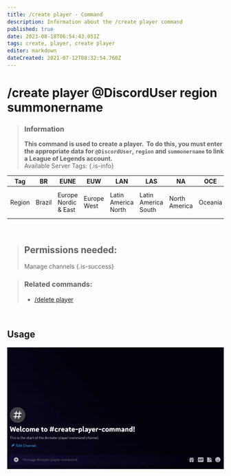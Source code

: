 ```yaml
---
title: /create player - Command
description: Information about the /create player command
published: true
date: 2023-08-18T06:54:43.051Z
tags: create, player, create player
editor: markdown
dateCreated: 2021-07-12T08:32:54.760Z
---
```


# /create player @DiscordUser region summonername

>### Information
>**This command is used to create a player.  To do this, you must enter the appropriate data for `@DiscordUser`, `region` and `summonername` to link a League of Legends account.** <br>
>Available Server Tags:
>{.is-info}


| Tag | BR  | EUNE | EUW | LAN | LAS | NA  | OCE | RU  | TR  | JP  | KR  | PH  | SG  | TW  | TH  | VN  |
| --- | --- | --- | --- | --- | --- | --- | --- | --- | --- | --- | --- | --- | --- | --- | --- | --- |
| Region | Brazil | Europe Nordic & East | Europe West | Latin America North | Latin America South | North America | Oceania | Russia | Turkey | Japan | Republic of Korea | The Philippines | Singapore, Malaysia & Indonesia | Taiwan, Hong Kong & Macao | Thailand | Vietnam |

<br>

>## Permissions needed:
> Manage channels
>{.is-success}



>### Related commands:
>-   [/delete player](/en/commands/delete/player/)

<br>

## Usage

![](/new_create_player.gif)